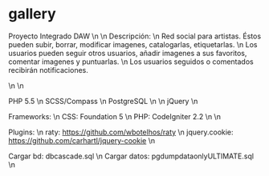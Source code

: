 # gallery
Proyecto Integrado DAW
\n \n
Descripción: \n
Red social para artistas. Éstos pueden subir, borrar, modificar imagenes, catalogarlas, etiquetarlas. \n
Los usuarios pueden seguir otros usuarios, añadir imagenes a sus favoritos, comentar imagenes y puntuarlas. \n
Los usuarios seguidos o comentados recibirán notificaciones.

\n \n

PHP 5.5 \n
SCSS/Compass \n
PostgreSQL \n \n
jQuery \n

Frameworks: \n
CSS: Foundation 5 \n
PHP: CodeIgniter 2.2 \n \n

Plugins: \n
raty: https://github.com/wbotelhos/raty \n
jquery.cookie: https://github.com/carhartl/jquery-cookie \n

Cargar bd: dbcascade.sql \n
Cargar datos: pgdumpdataonlyULTIMATE.sql \n

